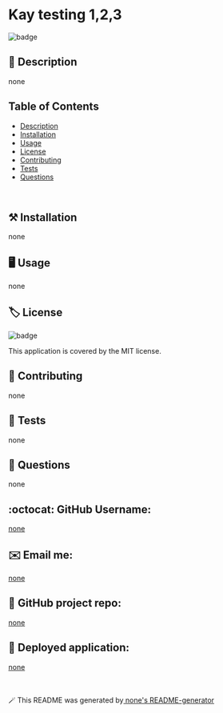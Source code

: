 
<h1 align="left">Kay testing 1,2,3</h1>
  
![badge](https://img.shields.io/badge/license-MIT-brightgreen)<br />
## 📖 Description
none
<br />

## Table of Contents
- [Description](#description)
- [Installation](#installation)
- [Usage](#usage)
- [License](#license)
- [Contributing](#contributing)
- [Tests](#tests)
- [Questions](#questions)
<br />

## ⚒️ Installation
none
<br />

## 🖥️ Usage
none
<br />

## 🏷️ License
![badge](https://img.shields.io/badge/license-MIT-brightgreen)
<br />

This application is covered by the MIT license. 
<br />

## 🙏 Contributing
none
<br />

## 🧪 Tests
none
<br />

## 💭 Questions
none
<br />

## :octocat: GitHub Username:
[none](https://github.com/none)
<br />

## ✉️ Email me:
[none](mailto:none)
<br />

## 📁 GitHub project repo:
[none](none)
<br />

## 🔗 Deployed application:
[none](none)
<br />

<br /><br />
🪄 This README was generated by[ none's README-generator](https://github.com/FAC-73/dream-attack)
    
